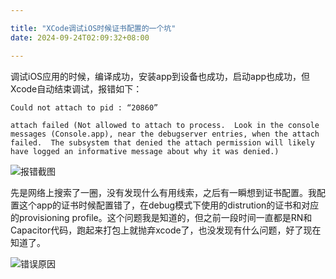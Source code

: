 ```yaml
---

title: "XCode调试iOS时候证书配置的一个坑"
date: 2024-09-24T02:09:32+08:00

---
```



调试iOS应用的时候，编译成功，安装app到设备也成功，启动app也成功，但Xcode自动结束调试，报错如下：

```
Could not attach to pid : “20860”

attach failed (Not allowed to attach to process.  Look in the console messages (Console.app), near the debugserver entries, when the attach failed.  The subsystem that denied the attach permission will likely have logged an informative message about why it was denied.)
```


![报错截图](https://res.karsa.info/files/file/server/pay-record-icon/2024/September/24/1727115080501333189)

先是网络上搜索了一圈，没有发现什么有用线索，之后有一瞬想到证书配置。我配置这个app的证书时候配置错了，在debug模式下使用的distrution的证书和对应的provisioning profile。这个问题我是知道的，但之前一段时间一直都是RN和Capacitor代码，跑起来打包上就抛弃xcode了，也没发现有什么问题，好了现在知道了。

![错误原因](https://res.karsa.info/files/file/server/pay-record-icon/2024/September/24/1727115873060040526)